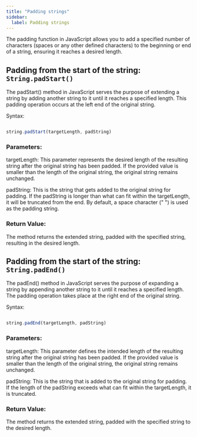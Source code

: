 ```yaml
---
title: "Padding strings"
sidebar:
  label: Padding strings
---
```


The padding function in JavaScript allows you to add a specified number of characters (spaces or any other defined characters) to the beginning or end of a string, ensuring it reaches a desired length.

## Padding from the start of the string: `String.padStart()`

The padStart() method in JavaScript serves the purpose of extending a string by adding another string to it until it reaches a specified length. This padding operation occurs at the left end of the original string.

Syntax:
```javascript

string.padStart(targetLength, padString)

```

### Parameters:

targetLength: This parameter represents the desired length of the resulting string after the original string has been padded. If the provided value is smaller than the length of the original string, the original string remains unchanged.

padString: This is the string that gets added to the original string for padding. If the padString is longer than what can fit within the targetLength, it will be truncated from the end. By default, a space character (" ") is used as the padding string.

### Return Value:
The method returns the extended string, padded with the specified string, resulting in the desired length.



## Padding from the start of the string: `String.padEnd()`

The padEnd() method in JavaScript serves the purpose of expanding a string by appending another string to it until it reaches a specified length. The padding operation takes place at the right end of the original string.

Syntax:
```javascript

string.padEnd(targetLength, padString)

```
### Parameters:

targetLength: This parameter defines the intended length of the resulting string after the original string has been padded. If the provided value is smaller than the length of the original string, the original string remains unchanged.

padString: This is the string that is added to the original string for padding. If the length of the padString exceeds what can fit within the targetLength, it is truncated.

### Return Value:
The method returns the extended string, padded with the specified string to the desired length.

